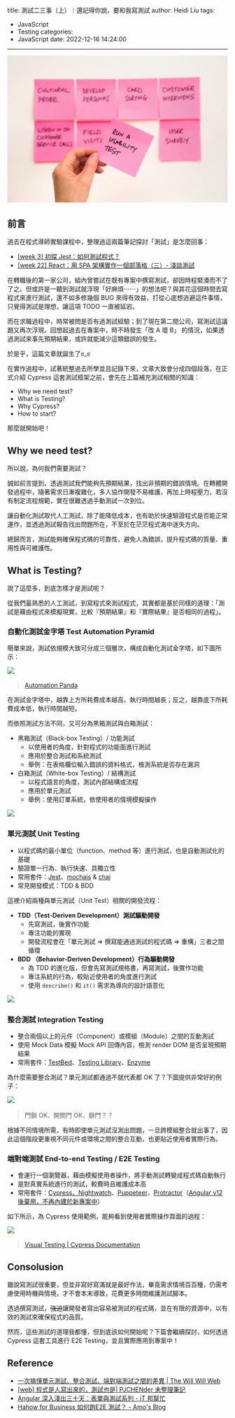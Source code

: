 title: 測試二三事（上）｜還記得你說，要和我寫測試
author: Heidi Liu
tags:
  - JavaScript
  - Testing
categories:
  - JavaScript
date: 2022-12-16 14:24:00
---


![upload successful](/images/pasted-2.png)

## 前言

過去在程式導師實驗課程中，整理過這兩篇筆記探討「測試」是怎麼回事：

- [[week 3] 初探 Jest：如何測試程式？](https://heidiliu2020.github.io/javascript-jest/)
- [[week 22] React：用 SPA 架構實作一個部落格（三）- 淺談測試](https://heidiliu2020.github.io/react-test/)

在轉職後的第一家公司，組內曾嘗試在既有專案中撰寫測試，卻因時程緊湊而不了了之。但或許是一聽到測試就浮現「好麻煩⋯⋯」的想法吧？與其花這個時間去寫程式來進行測試，還不如多修幾個 BUG 來得有效益，打從心底想逃避這件事情，只覺得測試是理想，讓這項 TODO 一直被延宕。

<!--more-->

而在求職過程中，時常被問是否有過測試經驗；到了現在第二間公司，寫測試這議題又再次浮現。回想起過去在專案中，時不時發生「改 A 壞 B」 的情況，如果透過測試來事先預期結果，或許就能減少這類錯誤的發生。

於是乎，這篇文章就誕生了ಠ_ಠ 

在實作過程中，試著統整過去所學並且記錄下來，文章大致會分成四個段落，在正式介紹 Cypress 這套測試框架之前，會先在上篇補充測試相關的知識：

- Why we need test?
- What is Testing?
- Why Cypress?
- How to start?

那麼就開始吧！

## Why we need test?

所以說，為何我們需要測試？

誠如前言提到，透過測試我們能夠先預期結果，找出非預期的錯誤情境。在轉體開發過程中，隨著需求日漸複雜化，多人協作開發不易維護，再加上時程壓力，若沒有制定流程規範，實在很難透過手動測試一次到位。

讓自動化測試取代人工測試，除了能降低成本，也有助於快速驗證程式是否能正常運作，並透過測試報告找出問題所在，不至於在茫茫程式海中迷失方向。

總歸而言，測試能夠確保程式碼的可靠性，避免人為錯誤，提升程式碼的質量、重用性與可維護性。

## What is Testing?

說了這麼多，到底怎樣才是測試呢？

從我們最熟悉的人工測試，到寫程式來測試程式，其實都是基於同樣的道理：「測試是藉由程式來模擬現實，比較『預期結果』和『實際結果』是否相同的過程」。

### 自動化測試金字塔 Test Automation Pyramid

簡單來說，測試依規模大致可分成三個層次，構成自動化測試金字塔，如下圖所示：

![](https://i.imgur.com/L9sS6uH.png)

> [Automation Panda](https://automationpanda.com/2018/08/01/the-testing-pyramid/)

在測試金字塔中，越靠上方所耗費成本越高、執行時間越長；反之，越靠底下所耗費成本低，執行時間越短。

而依照測試方法不同，又可分為黑箱測試與白箱測試：

- 黑箱測試（Black-box Testing）/ 功能測試
    - 以使用者的角度，針對程式的功能面進行測試
    - 應用於整合測試和系統測試
    - 舉例：在表格欄位輸入錯誤的資料格式，檢測系統是否存在漏洞
- 白箱測試（White-box Testing）/ 結構測試
    - 以程式語言的角度，測試內部結構或流程
    - 應用於單元測試
    - 舉例：使用訂單系統，依使用者的情境模擬操作

![](https://i.imgur.com/ymjyD7I.png)

### 單元測試 Unit Testing

- 以程式碼的最小單位（function、method 等）進行測試，也是自動測試化的基礎
- 驗證單一行為、執行快速、具獨立性
- 常用套件：[Jest](https://jestjs.io/)、[mochajs](https://mochajs.org/) & [chai](https://github.com/chaijs/chai)
- 常見開發模式：TDD & BDD

這裡介紹兩種與單元測試（Unit Test）相關的開發流程：

- **TDD（Test-Deriven Development）測試驅動開發**
    - 先寫測試，後實作功能
    - 專注功能的實現
    - 開發流程會在「單元測試 ⇒ 撰寫能通過測試的程式碼 ⇒ 重構」三者之間循環
- **BDD （Behavior-Deriven Development）行為驅動開發**
    - 為 TDD 的進化版，但會先寫測試規格書，再寫測試，後實作功能
    - 專注系統的行為，較貼近使用者的角度進行測試
    - 使用 `describe()` 和 `it()` 需求為導向的設計語意化
        
![](https://i.imgur.com/8NgSbPj.png)  

### 整合測試 Integration Testing

- 整合兩個以上的元件（Component）或模組（Module）之間的互動測試
- 使用 Mock Data 模擬 Mock API 回傳內容，檢測 render DOM 是否呈現預期結果
- 常用套件：[TestBed](https://angular.io/api/core/testing/TestBed)、[Testing Library](https://testing-library.com/)、[Enzyme](https://enzymejs.github.io/enzyme/)

為什麼需要整合測試？單元測試都通過不就代表都 OK 了？下圖提供非常好的例子：

![](https://i.imgur.com/H30Yzer.gif)

> 門鎖 OK、開關門 OK、鎖門？？

根據不同情境所需，有時即使單元測試沒測出問題，一旦跨模組整合就出事了，因此這個階段更重視不同元件或環境之間的整合互動，也更貼近使用者實際行為。

### 端對端測試 End-to-end Testing / E2E Testing

- 會運行一個瀏覽器，藉由模擬使用者操作，將手動測試轉變成程式碼自動執行
- 是對真實系統進行的測試，較費時且維護成本高
- 常用套件：[Cypress、](https://www.cypress.io/)[Nightwatch](https://nightwatchjs.org/)、[Puppeteer](https://github.com/puppeteer/puppeteer)、[Protractor](https://www.protractortest.org/)（[Angular v12 後棄用，不再內建於新專案中](https://github.com/angular/protractor/issues/5502)）

如下所示，為 Cypress 使用範例，能夠看到使用者實際操作頁面的過程：

![](https://i.imgur.com/GzISa0E.gif)

> [Visual Testing | Cypress Documentation](https://docs.cypress.io/guides/tooling/visual-testing)

## Consolusion

雖說寫測試很重要，但並非寫好寫滿就是最好作法，畢竟需求情境百百種，仍需考慮使用時機與情境，才不會本末導致，花費更多時間維護測試腳本。

透過撰寫測試，~~強迫~~讓開發者寫出容易被測試的程式碼，並在有限的資源中，以有效的測試來確保程式的品質。

然而，這些測試的道理我都懂，但到底該如何開始呢？下篇會繼續探討，如何透過 Cypress 這套工具進行 E2E Testing，並且實際應用到專案中！

## Reference

- [一次搞懂單元測試、整合測試、端對端測試之間的差異 | The Will Will Web](https://blog.miniasp.com/post/2019/02/18/Unit-testing-Integration-testing-e2e-testing)
- [[web] 程式是人寫出來的，測試也是| PJCHENder 未整理筆記](https://pjchender.dev/webdev/web-testing/)
- [Angular 深入淺出三十天：表單與測試系列 - iT 邦幫忙](https://ithelp.ithome.com.tw/users/20090728/ironman/3881)
- [Hahow for Business 如何跑E2E 測試？ - Amo's Blog](https://blog.amowu.com/cypress-on-rails/)